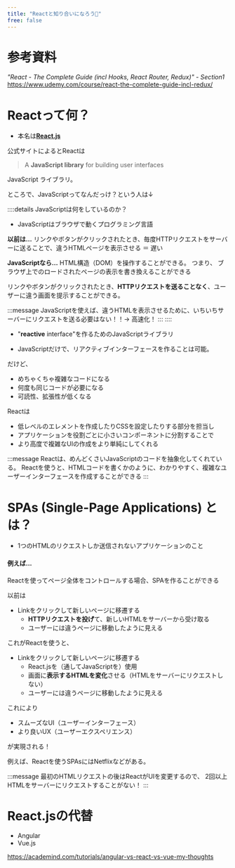 ```yaml
---
title: "Reactと知り合いになろう🤝"
free: false
---
```


# 参考資料
*"React - The Complete Guide (incl Hooks, React Router, Redux)" - Section1*
https://www.udemy.com/course/react-the-complete-guide-incl-redux/

# Reactって何？
- 本名は[**React.js**](https://reactjs.org/)

公式サイトによるとReactは
> A **JavaScript library** for building user interfaces

JavaScript ライブラリ。

ところで、JavaScriptってなんだっけ？という人は↓

::::details JavaScriptは何をしているのか？
- JavaScriptはブラウザで動くプログラミング言語

**以前は…**
リンクやボタンがクリックされたとき、毎度HTTPリクエストをサーバーに送ることで、違うHTMLページを表示させる ＝ 遅い

**JavaScriptなら…**
HTML構造（DOM）を操作することができる。
つまり、
ブラウザ上でのロードされたページの表示を書き換えることができる

リンクやボタンがクリックされたとき、**HTTPリクエストを送ることなく**、ユーザーに違う画面を提示することができる。

:::message
JavaScriptを使えば、違うHTMLを表示させるために、いちいちサーバーにリクエストを送る必要はない！！→ 高速化！
:::
::::

- "**reactive** interface"を作るためのJavaScriptライブラリ

- JavaScriptだけで、リアクティブインターフェースを作ることは可能。

だけど、
- めちゃくちゃ複雑なコードになる
- 何度も同じコードが必要になる
- 可読性、拡張性が低くなる

Reactは
- 低レベルのエレメントを作成したりCSSを設定したりする部分を担当し
- アプリケーションを役割ごとに小さいコンポーネントに分割することで
- より高度で複雑なUIの作成をより単純にしてくれる

:::message
Reactは、めんどくさいJavaScriptのコードを抽象化してくれている。
Reactを使うと、HTMLコードを書くかのように、わかりやすく、複雑なユーザーインターフェースを作成することができる
:::

# SPAs (Single-Page Applications) とは？

- 1つのHTMLのリクエストしか送信されないアプリケーションのこと

#### 例えば...
Reactを使ってページ全体をコントロールする場合、SPAを作ることができる
 
以前は
- Linkをクリックして新しいページに移遷する
	- **HTTPリクエストを投げ**て、新しいHTMLをサーバーから受け取る
	- ユーザーには違うページに移動したように見える

これがReactを使うと、
- Linkをクリックして新しいページに移遷する
	- React.jsを（通してJavaScriptを）使用
	- 画面に**表示するHTMLを変化**させる（HTMLをサーバーにリクエストしない）
	- ユーザーには違うページに移動したように見える


これにより
- スムーズなUI（ユーザーインターフェース）
- より良いUX（ユーザーエクスペリエンス）

が実現される！

例えば、Reactを使うSPAsにはNetflixなどがある。


:::message
最初のHTMLリクエストの後はReactがUIを変更するので、
2回以上HTMLをサーバーにリクエストすることがない！
:::

# React.jsの代替

- Angular
- Vue.js

https://academind.com/tutorials/angular-vs-react-vs-vue-my-thoughts


